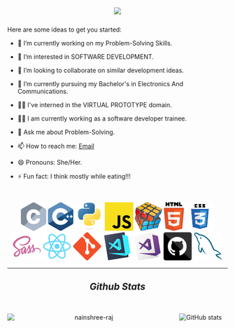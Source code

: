 
<h1 align="center">
  <a href="https://git.io/typing-svg">
    <img src="https://readme-typing-svg.herokuapp.com/?lines=Hi,+There!+👋;This+is+Nainshree....;Nice+to+meet+you!&center=true&size=35">
  </a>
</h1>

Here are some ideas to get you started:

- 🔭 I’m currently working on my Problem-Solving Skills.
- 🌱 I’m interested in SOFTWARE DEVELOPMENT.
- 👯 I’m looking to collaborate on similar development ideas.
- 🤔 I’m currently pursuing my Bachelor's in Electronics And Communications.
- 👩‍💻 I've interned in the VIRTUAL PROTOTYPE domain.
- 👩‍💻 I am currently working as a software developer trainee.
- 💬 Ask me about Problem-Solving.
- 📫 How to reach me: <a href="mailto: rajnainshree28@gmail.com">Email</a>
- 😄 Pronouns: She/Her.
- ⚡ Fun fact: I think mostly while eating!!!

   <br>
<p align="center">
  <code><img title="C" height="65" src="images/c.svg"></code>
  <code><img title="C++" height="65" src="images/cpp.svg"></code>
  <code><img title="Python" height="65" src="images/python-original.svg"></code>
  <code><img title="Javascript" height="65" src="images/javascript.svg"></code>
  <code><img title="Problem Solving" height="65" src="images/problemSolving.png"></code>
  <code><img title="HTML5" height="65" src="images/html5.svg"></code>
  <code><img title="CSS" height="65" src="images/css.svg"></code>
  <code><img title="SASS" height="65" src="images/sass.svg"></code>
  <code><img title="React" height="65" src="images/react-original.svg"></code>
  <code><img title="Git" height="65" src="images/git-original.svg"></code>
  <code><img title="Visual Studio Code" height="65" src="images/vscode.png"></code>
  <code><img title="Microsoft Visual Studio" height="65" src="images/visualstudio.png"></code>
  <code><img title="GitHub" height="65" src="images/github.svg"></code>
  <code><img title="MySQL" height="65" src="images/mysql.svg"></code>
</p>
<hr>
<h2 align="center"> <i> Github Stats </i> </h2>
<br>
  <div align=center>
    <a href="https://github.com/denvercoder1/github-readme-streak-stats" title="Go to Source">
      <img align="left" width=380 src="https://github-readme-streak-stats.herokuapp.com/?user=nainshree-raj&theme=light&border=61dafb&hide_border=true" alt="nainshree-raj"/>
    </a>
    
   ![GitHub stats](https://github-readme-stats.vercel.app/api?username=nainshree-raj&theme=light&show_icons=true)
   
   </div>

